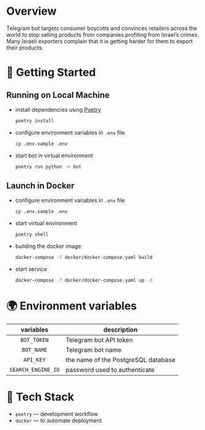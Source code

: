 # Overview
Telegram bot targets consumer boycotts and convinces retailers across the world to stop selling products from companies profiting from Israel’s crimes. Many Israeli exporters complain that it is getting harder for them to export their products.

# 🚀 Getting Started

## Running on Local Machine

-   install dependencies using [Poetry](https://python-poetry.org "python package manager")
    ```bash
    poetry install
    ```
-   configure environment variables in `.env` file
    ```bash
    cp .env.sample .env
    ```
-   start bot in virtual environment
    ```bash
    poetry run python -m bot
    ```

## Launch in Docker

-   configure environment variables in `.env` file
    ```bash
    cp .env.sample .env
    ```
-   start virtual environment
    ```bash
    poetry shell
    ```
-   building the docker image
    ```bash
    docker-compose -f docker/docker-compose.yaml build
    ```
-   start service
    ```bash
    docker-compose -f docker/docker-compose.yaml up -d
    ```

# 🌍 Environment variables

|      variables       | description                         |
|:--------------------:|-------------------------------------|
|     `BOT_TOKEN`      | Telegram bot API token              |
|      `BOT_NAME`      | Telegram bot name                   |
|      `API_KEY`       | the name of the PostgreSQL database |
|  `SEARCH_ENGINE_ID`  | password used to authenticate       |

# 🔧 Tech Stack

-   `poetry` — development workflow
-   `docker` — to automate deployment
